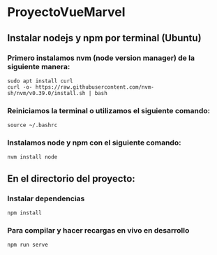 # ProyectoVueMarvel

## Instalar nodejs y npm por terminal (Ubuntu)

### Primero instalamos nvm (node version manager) de la siguiente manera:
```
sudo apt install curl
curl -o- https://raw.githubusercontent.com/nvm-sh/nvm/v0.39.0/install.sh | bash
```
### Reiniciamos la terminal o utilizamos el siguiente comando:
```
source ~/.bashrc
```
### Instalamos node y npm con el siguiente comando:
```
nvm install node
```
## En el directorio del proyecto:

### Instalar dependencias
```
npm install
```

### Para compilar y hacer recargas en vivo en desarrollo
```
npm run serve
```
